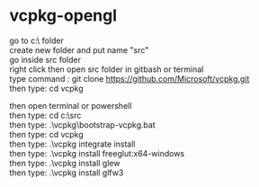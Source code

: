 # vcpkg-opengl

go to c:\ folder <br>
create new folder and put name "src"  <br>
go inside src folder <br>
right click then open src folder in gitbash or terminal <br>
type command : git clone https://github.com/Microsoft/vcpkg.git <br>
then type: cd vcpkg <br>


then open terminal or powershell <br>
then type: cd c:\src  <br>
then type: .\vcpkg\bootstrap-vcpkg.bat <br>
then type: cd vcpkg    <br>
then type: .\vcpkg integrate install<br>
then type: .\vcpkg install freeglut:x64-windows  <br>
then type: .\vcpkg install glew  <br>
then type: .\vcpkg install glfw3  <br>

